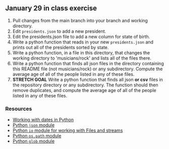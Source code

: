## January 29 in class exercise

1. Pull changes from the main branch into your branch and working directory.
2. Edit `presidents.json` to add a new president.
3. Edit the presidents.json file to add a new column for state of birth.
4. Write a python function that reads in your new `presidents.json` and prints out all of the presidents sorted by state.
5. Write a python function, in a file in this directory, that changes the working directory to 'musicians/rock' and lists all of the files there.
6. Write a python function that finds all json files in the directory containing this README file (not musicians/rock) or any subdirectory. Compute the average age of all of the people listed in any of these files.
7. **STRETCH GOAL** Write a python function that finds all json **or csv** files in the repository directory or any subdirectory. The function should then remove duplicates, and compute the average age of all of the people listed in any of these files.

### Resources

- [Working with dates in Python](https://docs.python.org/3/library/datetime.html)
- [Python `json` module](https://docs.python.org/3/library/json.html)
- [Python `io` module for working with Files and streams](https://docs.python.org/3/library/io.html)
- [Python `os.path` module](https://docs.python.org/3/library/os.path.html)
- [Python `glob` module](https://docs.python.org/3/library/glob.html)
